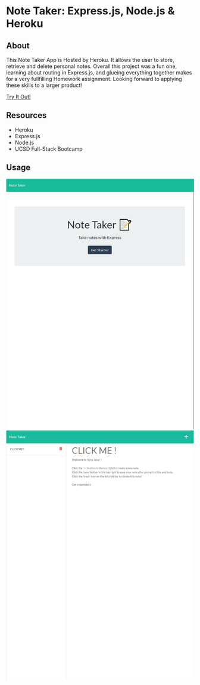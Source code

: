 
# Note Taker: Express.js, Node.js & Heroku

## About

This Note Taker App is Hosted by Heroku.  It allows the user to store, retrieve and delete personal notes. Overall this project was a fun one, learning about routing in Express.js, and glueing everything together makes for a very fullfilling Homework assignment. Looking forward to applying these skills to a larger product!

[Try It Out!](https://my-heroku-app-note-taker5000.herokuapp.com/)

## Resources

- Heroku
- Express.js
- Node.js
- UCSD Full-Stack Bootcamp

## Usage

![Preview](./Develop/public/assets/images/preview-homepage.PNG)
![Preview](./Develop/public/assets/images/preview-notetaker.PNG)

